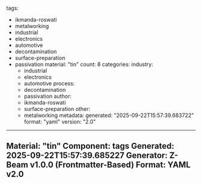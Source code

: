 tags:
  - ikmanda-roswati
  - metalworking
  - industrial
  - electronics
  - automotive
  - decontamination
  - surface-preparation
  - passivation
material: "tin"
count: 8
categories:
  industry:
    - industrial
    - electronics
    - automotive
  process:
    - decontamination
    - passivation
  author:
    - ikmanda-roswati
    - surface-preparation
  other:
    - metalworking
metadata:
  generated: "2025-09-22T15:57:39.683722"
  format: "yaml"
  version: "2.0"

---
Material: "tin"
Component: tags
Generated: 2025-09-22T15:57:39.685227
Generator: Z-Beam v1.0.0 (Frontmatter-Based)
Format: YAML v2.0
---